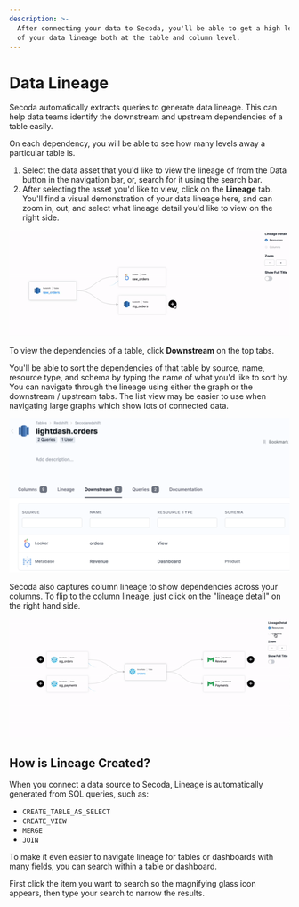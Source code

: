 ```yaml
---
description: >-
  After connecting your data to Secoda, you'll be able to get a high level view
  of your data lineage both at the table and column level.
---
```


# Data Lineage

Secoda automatically extracts queries to generate data lineage. This can help data teams identify the downstream and upstream dependencies of a table easily.&#x20;

On each dependency, you will be able to see how many levels away a particular table is.&#x20;

1. Select the data asset that you'd like to view the lineage of from the Data button in the navigation bar, or, search for it using the search bar.&#x20;
2. After selecting the asset you'd like to view, click on the **Lineage** tab. You'll find a visual demonstration of your data lineage here, and can zoom in, out, and select what lineage detail you'd like to view on the right side.&#x20;

![](<../.gitbook/assets/ezgif.com-gif-maker (2) (1).gif>)

To view the dependencies of a table, click **Downstream** on the top tabs.&#x20;

You'll be able to sort the dependencies of that table by source, name, resource type, and schema by typing the name of what you'd like to sort by. You can navigate through the lineage using either the graph or the downstream / upstream tabs. The list view may be easier to use when navigating large graphs which show lots of connected data.

![](<../.gitbook/assets/Screen Shot 2022-04-08 at 7.17.17 AM.png>)

Secoda also captures column lineage to show dependencies across your columns. To flip to the column lineage, just click on the "lineage detail" on the right hand side.

![](<../.gitbook/assets/ezgif.com-gif-maker (1).gif>)

## How is Lineage Created?

When you connect a data source to Secoda, Lineage is automatically generated from SQL queries, such as:

* `CREATE_TABLE_AS_SELECT`
* `CREATE_VIEW`
* `MERGE`
* `JOIN`

To make it even easier to navigate lineage for tables or dashboards with many fields, you can search within a table or dashboard.

First click the item you want to search so the magnifying glass icon appears, then type your search to narrow the results.
